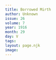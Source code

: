 ```yaml
---
title: Borrowed Mirth
author: Unknown
issue: 26
volume: 7
year: 1916
month: 29
day: V
tags:
layout: page.njk
image:
---
```



